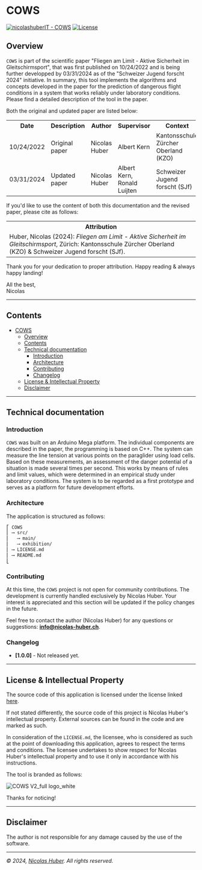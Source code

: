 # COWS

[![nicolashuberIT - COWS](https://img.shields.io/static/v1?label=nicolashuberIT&message=COWS&color=blue&logo=github)](https://github.com/nicolashuberIT/COWS "Go to GitHub repo")
[![License](https://img.shields.io/badge/License-INDIVIDUAL-blue)](#license)

## Overview

`COWS` is part of the scientific paper "Fliegen am Limit - Aktive Sicherheit im Gleitschirmsport", that was first published on 10/24/2022 and is being further developped by 03/31/2024 as of the "Schweizer Jugend forscht 2024" initiative. In summary, this tool implements the algorithms and concepts developed in the paper for the prediction of dangerous flight conditions in a system that works reliably under laboratory conditions. Please find a detailed description of the tool in the paper.

Both the original and updated paper are listed below: 

<table style="width:100%">
  <tr>
    <th>Date</th>
    <th>Description</th>
    <th>Author</th>
    <th>Supervisor</th>
    <th>Context</th>
    <th>Link</th>
  </tr>
  <tr>
    <td>10/24/2022</td>
    <td>Original paper</td>
    <td>Nicolas Huber</td>
    <td>Albert Kern</td>
    <td>Kantonsschule Zürcher Oberland (KZO)</td>
    <td><a href="https://nicolas-huber.ch/docs/20221220_maturitaetsarbeit_fliegen-am-limit_public-version_nicolas-huber.pdf" target="_blank">nicolas-huber.ch</a></td>
  </tr>
  <tr>
    <td>03/31/2024</td>
    <td>Updated paper</td>
    <td>Nicolas Huber</td>
    <td>Albert Kern, Ronald Luijten</td>
    <td>Schweizer Jugend forscht (SJf)</td>
    <td><a href="https://nicolas-huber.ch/docs/20240331_SJf_fliegen-am-limit_wettbewerbsarbeit-2024_nicolas-huber.pdf" target="_blank">nicolas-huber.ch</a></td>
  </tr>
</table>

If you'd like to use the content of both this documentation and the revised paper, please cite as follows:

<table>
<tr>
  <th>Attribution</th>
</tr>
<tr>
  <td>Huber, Nicolas (2024): <i>Fliegen am Limit - Aktive Sicherheit im Gleitschirmsport</i>, Zürich: Kantonsschule Zürcher Oberland (KZO) & Schweizer Jugend forscht (SJf).</td>
</tr>
</table>

Thank you for your dedication to proper attribution. Happy reading & always happy landing!

All the best, <br>
Nicolas

---

## Contents

- [COWS](#cows)
  - [Overview](#overview)
  - [Contents](#contents)
  - [Technical documentation](#technical-documentation)
    - [Introduction](#introduction)
    - [Architecture](#architecture)
    - [Contributing](#contributing)
    - [Changelog](#changelog)
  - [License \& Intellectual Property](#license--intellectual-property)
  - [Disclaimer](#disclaimer)


---

## Technical documentation

### Introduction

`COWS` was built on an Arduino Mega platform. The individual components are described in the paper, the programming is based on C++. The system can measure the line tension at various points on the paraglider using load cells. Based on these measurements, an assessment of the danger potential of a situation is made several times per second. This works by means of rules and limit values, which were determined in an empirical study under laboratory conditions. The system is to be regarded as a first prototype and serves as a platform for future development efforts.

### Architecture

The application is structured as follows:

```txt
⎡ COWS
⎢ ⟶ src/
⎢   ⟶ main/
⎢   ⟶ exhibition/
⎢ ⟶ LICENSE.md
⎢ ⟶ README.md
⎣
```

### Contributing

At this time, the `COWS` project is not open for community contributions. The development is currently handled exclusively by Nicolas Huber. Your interest is appreciated and this section will be updated if the policy changes in the future.

Feel free to contact the author (Nicolas Huber) for any questions or suggestions: **info@nicolas-huber.ch**.

### Changelog

- **[1.0.0]** - Not released yet.

---

## License & Intellectual Property

The source code of this application is licensed under the license linked [here](LICENSE.md).

If not stated differently, the source code of this project is Nicolas Huber's intellectual property. External sources can be found in the code and are marked as such. 

In consideration of the `LICENSE.md`, the licensee, who is considered as such at the point of downloading this application, agrees to respect the terms and conditions. The licensee undertakes to show respect for Nicolas Huber's intellectual property and to use it only in accordance with his instructions.

The tool is branded as follows:

![COWS V2_full logo_white](https://user-images.githubusercontent.com/113937779/201402566-23deb7f4-9e8a-4027-8e35-df0ce20322e4.png)

Thanks for noticing! 

---

## Disclaimer

The author is not responsible for any damage caused by the use of the software.

---

_© 2024, [Nicolas Huber](https://nicolas-huber.ch). All rights reserved._